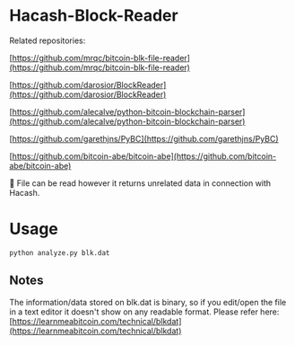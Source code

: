 # Hacash-Block-Reader

Related repositories:

[https://github.com/mrqc/bitcoin-blk-file-reader](https://github.com/mrqc/bitcoin-blk-file-reader)

[https://github.com/darosior/BlockReader](https://github.com/darosior/BlockReader)

[https://github.com/alecalve/python-bitcoin-blockchain-parser](https://github.com/alecalve/python-bitcoin-blockchain-parser)

[https://github.com/garethjns/PyBC](https://github.com/garethjns/PyBC)

[https://github.com/bitcoin-abe/bitcoin-abe](https://github.com/bitcoin-abe/bitcoin-abe)

:scroll: File can be read however it returns unrelated data in connection with Hacash.

# Usage

```
python analyze.py blk.dat

```
## Notes

The information/data stored on blk.dat is binary, so if you edit/open the file in a text editor it doesn't show on any readable format. Please refer here: [https://learnmeabitcoin.com/technical/blkdat](https://learnmeabitcoin.com/technical/blkdat)
